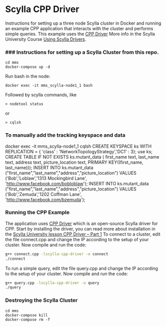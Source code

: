 # Scylla CPP Driver  
Instructions for setting up a three node Scylla cluster in Docker and running an example CPP application that interacts with the cluster and performs simple queries. This example uses the [CPP Driver](https://github.com/scylladb/cpp-driver)
More info in the Scylla University Course [Using Scylla Drivers](https://university.scylladb.com/courses/using-scylla-drivers/). 

### ### Instructions for setting up a Scylla Cluster from this repo.
```
cd mms
docker-compose up -d
```

Run bash in the node:
```
docker exec -it mms_scylla-node1_1 bash
```

Followed by scylla commands, like
```
> nodetool status
```
or
```
> cqlsh
```

### To manually add the tracking keyspace and data
docker exec -it mms_scylla-node1_1 cqlsh
CREATE KEYSPACE ks WITH REPLICATION = { 'class' : 'NetworkTopologyStrategy','DC1' : 3};
use ks;
CREATE TABLE IF NOT EXISTS ks.mutant_data (
   first_name text,
   last_name text,
   address text,
   picture_location text,
   PRIMARY KEY((first_name, last_name)));
INSERT INTO ks.mutant_data ("first_name","last_name","address","picture_location") VALUES ('Bob','Loblaw','1313 Mockingbird Lane', 'http://www.facebook.com/bobloblaw');
INSERT INTO ks.mutant_data ("first_name","last_name","address","picture_location") VALUES ('Bob','Zemuda','1202 Coffman Lane', 'http://www.facebook.com/bzemuda');


### Running the CPP Example
The application uses [CPP Driver](https://github.com/scylladb/cpp-driver) which is an open-source Scylla driver for CPP. Start by installing the driver, you can read more about installation in the [Scylla University lesson CPP Driver – Part 1](https://university.scylladb.com/courses/using-scylla-drivers/lessons/cpp-driver-part-1/)
To connect to a cluster, edit the file connect.cpp and change the IP according to the setup of your cluster. Now compile and run the code:
```bash
g++ connect.cpp -lscylla-cpp-driver -o connect
./connect
```

To run a simple query, edit the file query.cpp and change the IP according to the setup of your cluster. Now compile and run the code:
```bash
g++ query.cpp -lscylla-cpp-driver -o query
./query
```

### Destroying the Scylla Cluster 
```
cd mms
docker-compose kill
docker-compose rm -f
```



